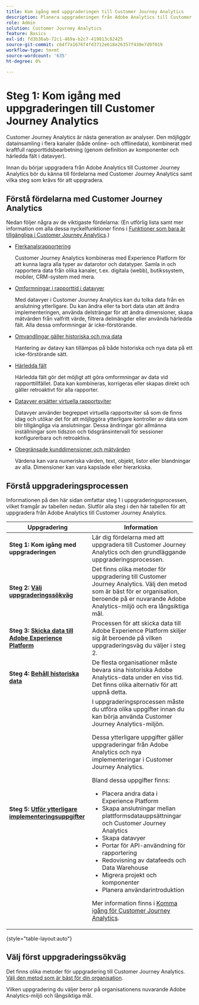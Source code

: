```yaml
---
title: Kom igång med uppgraderingen till Customer Journey Analytics
description: Planera uppgraderingen från Adobe Analytics till Customer Journey Analytics
role: Admin
solution: Customer Journey Analytics
feature: Basics
exl-id: fd3b36ab-72c1-469a-b2c7-419813c82425
source-git-commit: c64f7a1676f4fd3712e618e26357f430e7d9f019
workflow-type: tm+mt
source-wordcount: '635'
ht-degree: 0%

---
```


# Steg 1: Kom igång med uppgraderingen till Customer Journey Analytics

Customer Journey Analytics är nästa generation av analyser. Den möjliggör datainsamling i flera kanaler (både online- och offlinedata), kombinerat med kraftfull rapporttidsbearbetning (genom definition av komponenter och härledda fält i datavyer).

Innan du börjar uppgradera från Adobe Analytics till Customer Journey Analytics bör du känna till fördelarna med Customer Journey Analytics samt vilka steg som krävs för att uppgradera.

## Förstå fördelarna med Customer Journey Analytics

Nedan följer några av de viktigaste fördelarna: (En utförlig lista samt mer information om alla dessa nyckelfunktioner finns i [Funktioner som bara är tillgängliga i Customer Journey Analytics](/help/getting-started/aa-vs-cja/cja-aa.md#adobe-customer-journey-analytics-features-not-available-in-adobe-analytics).)

* [Flerkanalsrapportering](/help/getting-started/aa-to-cja-user.md#changes-to-data-architecture)

  Customer Journey Analytics kombineras med Experience Platform för att kunna lagra alla typer av datarotor och datatyper. Samla in och rapportera data från olika kanaler, t.ex. digitala (webb), butikssystem, mobiler, CRM-system med mera.

* [Omformningar i rapporttid i datavyer](/help/getting-started/aa-vs-cja/vrs-dataview-sandbox-adc.md#customer-journey-analytics-data-views)

  Med datavyer i Customer Journey Analytics kan du tolka data från en anslutning ytterligare. Du kan ändra eller ta bort data utan att ändra implementeringen, använda delsträngar för att ändra dimensioner, skapa mätvärden från valfritt värde, filtrera delmängder eller använda härledda fält. Alla dessa omformningar är icke-förstörande.

* [Omvandlingar gäller historiska och nya data](/help/getting-started/aa-vs-cja/vrs-dataview-sandbox-adc.md)

  Hantering av datavy kan tillämpas på både historiska och nya data på ett icke-förstörande sätt.

* [Härledda fält](/help/data-views/derived-fields/derived-fields.md)

  Härledda fält gör det möjligt att göra omformningar av data vid rapporttillfället. Data kan kombineras, korrigeras eller skapas direkt och gäller retroaktivt för alla rapporter.

* [Datavyer ersätter virtuella rapportsviter](/help/getting-started/aa-to-cja-user.md#changes-to-the-concept-of-virtual-report-suites)

  Datavyer använder begreppet virtuella rapportsviter så som de finns idag och utökar det för att möjliggöra ytterligare kontroller av data som blir tillgängliga via anslutningar. Dessa ändringar gör allmänna inställningar som tidszon och tidsgränsintervall för sessioner konfigurerbara och retroaktiva.

* [Obegränsade kunddimensioner och mätvärden](/help/getting-started/aa-to-cja-user.md#changes-to-the-concept-of-evars-and-props)

  Värdena kan vara numeriska värden, text, objekt, listor eller blandningar av alla. Dimensioner kan vara kapslade eller hierarkiska.

## Förstå uppgraderingsprocessen

<!-- Include a graphic of the end-to-end process, as well as links to each step of the process -->
Informationen på den här sidan omfattar steg 1 i uppgraderingsprocessen, vilket framgår av tabellen nedan. Slutför alla steg i den här tabellen för att uppgradera från Adobe Analytics till Customer Journey Analytics.

| Uppgradering | Information |
|---------|----------|
| <span class="preview">**Steg 1: Kom igång med uppgraderingen**</span> | <span class="preview">Lär dig fördelarna med att uppgradera till Customer Journey Analytics och den grundläggande uppgraderingsprocessen.</span> |
| **Steg 2: [Välj uppgraderingssökväg](/help/getting-started/cja-upgrade/cja-upgrade-path.md)** | Det finns olika metoder för uppgradering till Customer Journey Analytics. Välj den metod som är bäst för er organisation, beroende på er nuvarande Adobe Analytics-miljö och era långsiktiga mål. |
| **Steg 3: [Skicka data till Adobe Experience Platform](/help/getting-started/cja-upgrade/cja-upgrade-send-to-platform.md)** | Processen för att skicka data till Adobe Experience Platform skiljer sig åt beroende på vilken uppgraderingsväg du väljer i steg 2. |
| **Steg 4: [Behåll historiska data](/help/getting-started/cja-upgrade/cja-upgrade-historical-data.md)** | De flesta organisationer måste bevara sina historiska Adobe Analytics-data under en viss tid. Det finns olika alternativ för att uppnå detta. |
| **Steg 5: [Utför ytterligare implementeringsuppgifter](/help/getting-started/cja-getting-started.md)** | I uppgraderingsprocessen måste du utföra olika uppgifter innan du kan börja använda Customer Journey Analytics-miljön.<p>Dessa ytterligare uppgifter gäller uppgraderingar från Adobe Analytics och nya implementeringar i Customer Journey Analytics.</p><p>Bland dessa uppgifter finns:</p><ul><li>Placera andra data i Experience Platform</li><li>Skapa anslutningar mellan plattformsdatauppsättningar och Customer Journey Analytics</li><li>Skapa datavyer</li><li>Portar för API-användning för rapportering</li><li>Redovisning av datafeeds och Data Warehouse</li><li>Migrera projekt och komponenter</li><li>Planera användarintroduktion</li></ul> <p>Mer information finns i [Komma igång för Customer Journey Analytics](/help/getting-started/cja-getting-started.md). |

{style="table-layout:auto"}

## Välj först uppgraderingssökväg

Det finns olika metoder för uppgradering till Customer Journey Analytics. [Välj den metod som är bäst för din organisation](/help/getting-started/cja-upgrade/cja-upgrade-path.md).

Vilken uppgradering du väljer beror på organisationens nuvarande Adobe Analytics-miljö och långsiktiga mål.
